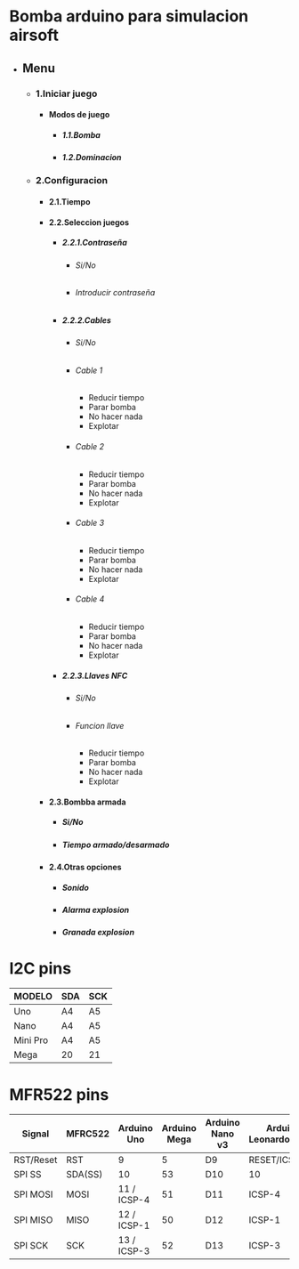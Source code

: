 # Bomba arduino para simulacion airsoft

- ## Menu
	- ### 1.Iniciar juego
		- #### Modos de juego
			- ##### 1.1.Bomba
			- ##### 1.2.Dominacion
	- ### 2.Configuracion
		- #### 2.1.Tiempo
		- #### 2.2.Seleccion juegos
			- ##### 2.2.1.Contraseña
				- ###### Si/No
				- ###### Introducir contraseña
			- ##### 2.2.2.Cables
				- ###### Si/No
				- ###### Cable 1
					- Reducir tiempo
					- Parar bomba
					- No hacer nada
					- Explotar
				- ###### Cable 2
					- Reducir tiempo
					- Parar bomba
					- No hacer nada
					- Explotar
				- ###### Cable 3
					- Reducir tiempo
					- Parar bomba
					- No hacer nada
					- Explotar
				- ###### Cable 4
					- Reducir tiempo
					- Parar bomba
					- No hacer nada
					- Explotar
			- ##### 2.2.3.Llaves NFC
				- ###### Si/No
				- ###### Funcion llave
					- Reducir tiempo
					- Parar bomba
					- No hacer nada
					- Explotar
		- #### 2.3.Bombba armada
			- ##### Si/No
			- ##### Tiempo armado/desarmado
		- #### 2.4.Otras opciones
			- ##### Sonido
			- ##### Alarma explosion
			- ##### Granada explosion

# I2C pins
| MODELO | SDA | SCK |
| --- | --- | --- |
| Uno | A4 | A5 |
| Nano | A4 | A5 |
| Mini Pro | A4 | A5 |
| Mega     | 20  | 21  |

# MFR522 pins
| Signal | MFRC522 | Arduino Uno | Arduino Mega | Arduino Nano v3 | Arduino Leonardo/Micro | Arduino Pro Micro |
| --- | --- | --- | --- | --- | --- | --- |
| RST/Reset | RST | 9 | 5 | D9 | RESET/ICSP-5 | RST |
| SPI SS | SDA(SS) | 10 | 53 | D10 | 10 | 10 |
| SPI MOSI | MOSI | 11 / ICSP-4 | 51 | D11 | ICSP-4 | 16 |
| SPI MISO | MISO | 12 / ICSP-1 | 50 | D12 | ICSP-1 | 14 |
| SPI SCK | SCK | 13 / ICSP-3 | 52 | D13 | ICSP-3 | 15 |
